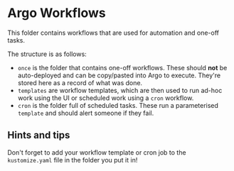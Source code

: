 # Argo Workflows

This folder contains workflows that are used for automation and one-off tasks.

The structure is as follows:

* `once` is the folder that contains one-off workflows. These should **not** be auto-deployed and
  can be copy/pasted into Argo to execute. They're stored here as a record of what was done.
* `templates` are workflow templates, which are then used to run ad-hoc work using the UI
  or scheduled work using a `cron` workflow.
* `cron` is the folder full of scheduled tasks. These run a parameterised `template` and should
  alert someone if they fail.

## Hints and tips

Don't forget to add your workflow template or cron job to the `kustomize.yaml` file in the
folder you put it in!
